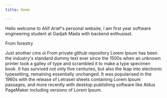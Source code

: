 ```yaml
---
title: Home

---
```

Hello welcome to Aliif Arief's personal website, I am first year software engineering student at Gadjah Mada with backend enthusiast.

From forestry

Just another cms oi From private github repository Lorem Ipsum has been the industry's standard dummy text ever since the 1500s when an unknown printer took a galley of type and scrambled it to make a type specimen book. It has survived not only five centuries, but also the leap into electronic typesetting, remaining essentially unchanged. It was popularised in the 1960s with the release of Letraset sheets containing Lorem Ipsum passages, and more recently with desktop publishing software like Aldus PageMaker including versions of Lorem Ipsum.